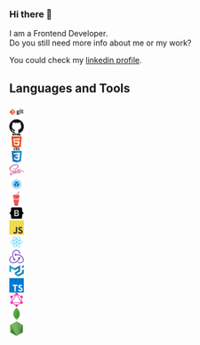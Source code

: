 ### Hi there 👋
I am a Frontend Developer.
<br/>
Do you still need more info about me or my work?

You could check my <a href="https://www.linkedin.com/in/valeriy-hnybidenko-036632279"></a> [linkedin profile](https://www.linkedin.com/in/valeriy-hnybidenko-036632279).

<h2>Languages and Tools</h2>
<div style="display:flex; flex-direction: column">
  <img align="left" alt="Git" width="26px" src="https://raw.githubusercontent.com/devicons/devicon/master/icons/git/git-original-wordmark.svg" />
  <img align="left" alt="GitHub" width="26px" src="https://raw.githubusercontent.com/github/explore/78df643247d429f6cc873026c0622819ad797942/topics/github/github.png" />
  <img align="left" alt="HTML5" width="26px" src="https://raw.githubusercontent.com/github/explore/80688e429a7d4ef2fca1e82350fe8e3517d3494d/topics/html/html.png" />
  <img align="left" alt="CSS3" width="26px" src="https://raw.githubusercontent.com/github/explore/80688e429a7d4ef2fca1e82350fe8e3517d3494d/topics/css/css.png" />
  <img align="left" alt="Sass" width="26px" src="https://raw.githubusercontent.com/github/explore/80688e429a7d4ef2fca1e82350fe8e3517d3494d/topics/sass/sass.png" />
  <img align="left" alt="Webpack" width="26px" src="https://raw.githubusercontent.com/github/explore/78df643247d429f6cc873026c0622819ad797942/topics/webpack/webpack.png" />
  <img align="left" alt="Gulp" width="26px" src="https://raw.githubusercontent.com/github/explore/80688e429a7d4ef2fca1e82350fe8e3517d3494d/topics/gulp/gulp.png" />
  <img align="left" alt="Bootstrap" width="26px" src="https://raw.githubusercontent.com/devicons/devicon/master/icons/bootstrap/bootstrap-plain.svg" />
  <img align="left" alt="JavaScript" width="26px" src="https://raw.githubusercontent.com/github/explore/80688e429a7d4ef2fca1e82350fe8e3517d3494d/topics/javascript/javascript.png" />
  <img align="left" alt="React" width="26px" src="https://raw.githubusercontent.com/github/explore/80688e429a7d4ef2fca1e82350fe8e3517d3494d/topics/react/react.png" />
  <img align="left" alt="Redux" width="26px" src="https://raw.githubusercontent.com/devicons/devicon/master/icons/redux/redux-original.svg" />
  <img align="left" alt="MaterialUI" width="26px" src="https://raw.githubusercontent.com/devicons/devicon/master/icons/materialui/materialui-original.svg" />
  <img align="left" alt="Typescript" width="26px" src="https://raw.githubusercontent.com/github/explore/78df643247d429f6cc873026c0622819ad797942/topics/typescript/typescript.png" />
  <img align="left" alt="GraphQL" width="26px" src="https://raw.githubusercontent.com/devicons/devicon/master/icons/graphql/graphql-plain.svg" />
  <img align="left" alt="MongoDB" width="26px" src="https://raw.githubusercontent.com/devicons/devicon/master/icons/mongodb/mongodb-original.svg" />
  <img align="left" alt="Node.js" width="26px" src="https://raw.githubusercontent.com/github/explore/80688e429a7d4ef2fca1e82350fe8e3517d3494d/topics/nodejs/nodejs.png" />
</div>
